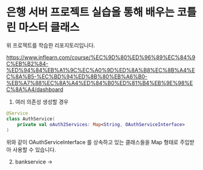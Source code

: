 # 은행 서버 프로젝트 실습을 통해 배우는 코틀린 마스터 클래스

위 프로젝트를 학습한 리포지토리입니다.

https://www.inflearn.com/course/%EC%9D%80%ED%96%89%EC%84%9C%EB%B2%84-%ED%94%84%EB%A1%9C%EC%A0%9D%ED%8A%B8%EC%8B%A4%EC%8A%B5-%EC%BD%94%ED%8B%80%EB%A6%B0-%EB%A7%88%EC%8A%A4%ED%84%B0%ED%81%B4%EB%9E%98%EC%8A%A4/dashboard


1. 여러 의존성 생성할 경우
```kotlin
@Service
class AuthService(
    private val oAuth2Services: Map<String, OAuthServiceInterface>
) 
```

위와 같이 OAuthServiceInterface 를 상속하고 있는 클래스들을 Map 형태로 주입받아 사용할 수 있습니다.

2. bankservice -> 